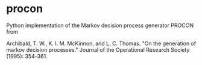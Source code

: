 # procon

Python implementation of the Markov decision process generator PROCON from

Archibald, T. W., K. I. M. McKinnon, and L. C. Thomas. "On the generation of markov decision processes." Journal of the Operational Research Society (1995): 354-361.
